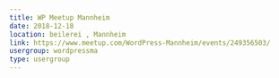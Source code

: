 ```yaml
---
title: WP Meetup Mannheim
date: 2018-12-18
location: beilerei , Mannheim
link: https://www.meetup.com/WordPress-Mannheim/events/249356503/
usergroup: wordpressma
type: usergroup
---
```

